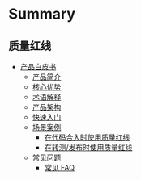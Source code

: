 # Summary

## 质量红线

* [产品白皮书]()
    * [产品简介](产品白皮书/Intro/README.md)
    * [核心优势](产品白皮书/Intro/Advantages.md)
    * [术语解释](产品白皮书/Intro/QualityGateConcept.md)
    * [产品架构](产品白皮书/Intro/Architecture.md)
    * [快速入门](产品白皮书/Quickstart/CreateQualityGate.md)
    * [场景案例]()
        * [在代码合入时使用质量红线](产品白皮书/Examples/Pr.md)
        * [在转测/发布时使用质量红线](产品白皮书/Examples/ForTest.md)
    * [常见问题]()
        * [常见 FAQ](产品白皮书/FAQ/FAQ.md)